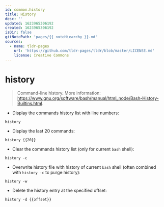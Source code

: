 ```yaml
---
id: common.history
title: History
desc: ''
updated: 1623965306192
created: 1623965306192
isDir: false
gitNotePath: 'pages/{{ noteHiearchy }}.md'
sources:
  - name: tldr-pages
    url: 'https://github.com/tldr-pages/tldr/blob/master/LICENSE.md'
    license: Creative Commons
---
```

# history

> Command-line history.
> More information: <https://www.gnu.org/software/bash/manual/html_node/Bash-History-Builtins.html>.

- Display the commands history list with line numbers:

`history`

- Display the last 20 commands:

`history {{20}}`

- Clear the commands history list (only for current `bash` shell):

`history -c`

- Overwrite history file with history of current `bash` shell (often combined with `history -c` to purge history):

`history -w`

- Delete the history entry at the specified offset:

`history -d {{offset}}`

